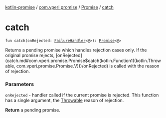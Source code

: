 [kotlin-promise](../../index.md) / [com.vperi.promise](../index.md) / [Promise](index.md) / [catch](./catch.md)

# catch

`fun catch(onRejected: `[`FailureHandler`](../-failure-handler.md)`<`[`V`](index.md#V)`>): `[`Promise`](index.md)`<`[`V`](index.md#V)`>`

Returns a pending promise which handles rejection cases only.
If the original promise rejects, [onRejected](catch.md#com.vperi.promise.Promise$catch(kotlin.Function1((kotlin.Throwable, com.vperi.promise.Promise.V)))/onRejected) is called with the
reason of rejection.

### Parameters

`onRejected` - handler called if the current promise is
rejected. This function has a single argument, the [Throwable](https://kotlinlang.org/api/latest/jvm/stdlib/kotlin/-throwable/index.html)
reason of rejection.

**Return**
a pending promise.

